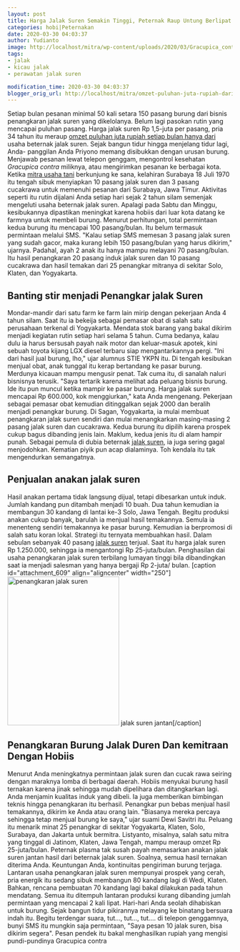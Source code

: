 ```yaml
---
layout: post
title: Harga Jalak Suren Semakin Tinggi, Peternak Raup Untung Berlipat
categories: hobi|Peternakan
date: 2020-03-30 04:03:37
author: Yudianto
image: http://localhost/mitra/wp-content/uploads/2020/03/Gracupica_contra.jpg
tags:
- jalak
- kicau jalak
- perawatan jalak suren

modification_time: 2020-03-30 04:03:37
blogger_orig_url: http://localhost/mitra/omzet-puluhan-juta-rupiah-dari-usaha.html
---
```


Setiap bulan pesanan minimal 50 kali setara 150 pasang burung dari bisnis penangkaran jalak suren yang dikelolanya. Belum lagi pasokan rutin yang mencapai puluhan pasang. Harga jalak suren Rp 1,5-juta per pasang, pria 34 tahun itu meraup <a class="" style="width: auto !important;" href="http://127.0.0.1/mitra/sukses-raup-omzet-50-juta-dari.html" id="422">omzet puluhan juta rupiah setiap bulan hanya dari</a> usaha beternak jalak suren.
Sejak bangun tidur hingga menjelang tidur lagi, Anda- panggilan Anda Priyono memang disibukkan dengan urusan burung. Menjawab pesanan lewat telepon genggam, mengontrol kesehatan <em>Gracupica contra</em> miliknya, atau mengirimkan pesanan ke berbagai kota. Ketika <a href="http://127.0.0.1/mitra">mitra usaha tani</a> berkunjung ke sana, kelahiran Surabaya 18 Juli 1970 itu tengah sibuk menyiapkan 10 pasang jalak suren dan 3 pasang cucakrawa untuk memenuhi pesanan dari Surabaya, Jawa Timur.
Aktivitas seperti itu rutin dijalani Anda setiap hari sejak 2 tahun silam semenjak mengeluti usaha beternak jalak suren. Apalagi pada Sabtu dan Minggu, kesibukannya dipastikan meningkat karena hobiis dari luar kota datang ke farmnya untuk membeli burung.
Menurut perhitungan, total permintaan kedua burung itu mencapai 100 pasang/bulan. Itu belum termasuk permintaan melalui SMS. "Kalau setiap SMS memesan 3 pasang <span class="keyword _ngcontent-kpx-88" aria-hidden="false">jalak suren yang sudah gacor</span>, maka kurang lebih 150 pasang/bulan yang harus dikirim," ujarnya.
Padahal, ayah 2 anak itu hanya mampu melayani 70 pasang/bulan. Itu hasil penangkaran 20 pasang induk jalak suren dan 10 pasang cucakrawa dan hasil temakan dari 25 penangkar mitranya di sekitar Solo, Klaten, dan Yogyakarta.
<h2>Banting stir menjadi Penangkar jalak Suren</h2>
Mondar-mandir dari satu farm ke farm lain mirip dengan pekerjaan Anda 4 tahun silam. Saat itu ia bekeija sebagai pemasar obat di salah satu perusahaan terkenal di Yogyakarta. Mendata stok barang yang bakal dikirim menjadi kegiatan rutin setiap hari selama 5 tahun. Cuma bedanya, kalau dulu ia harus bersusah payah naik motor dan keluar-masuk apotek, kini sebuah toyota kijang LGX diesel terbaru siap mengantarkannya pergi. "Ini dari hasil jual burung, lho," ujar alumnus STIE YKPN itu.
Di tengah kesibukan menjual obat, anak tunggal itu kerap bertandang ke pasar burung. Merdunya kicauan mampu mengusir penat. Tak cuma itu, di sanalah naluri bisnisnya terusik. "Saya tertarik karena melihat ada peluang bisnis burung. Ide itu pun muncul ketika mampir ke pasar burung. Harga jalak suren mencapai Rp 600.000, kok menggiurkan," kata Anda mengenang.
Pekerjaan sebagai pemasar obat kemudian ditinggalkan sejak 2000 dan beralih menjadi penangkar burung. Di Sagan, Yogyakarta, ia mulai membuat penangkaran jalak suren sendiri dan mulai menangkarkan masing-masing 2 pasang jalak suren dan cucakrawa. Kedua burung itu dipilih karena prospek cukup bagus dibanding jenis lain. Maklum, kedua jenis itu di alam hampir punah.
Sebagai pemula di dubia beternak <a href="http://datazone.birdlife.org/species/factsheet/103890729">jalak suren</a>, ia juga sering gagal menjodohkan. Kematian piyik pun acap dialaminya. Toh kendala itu tak mengendurkan semangatnya.
<h2>Penjualan anakan jalak suren</h2>
Hasil anakan pertama tidak langsung dijual, tetapi dibesarkan untuk induk. Jumlah kandang pun ditambah menjadi 10 buah. Dua tahun kemudian ia membangun 30 kandang di lantai ke-3 Solo, Jawa Tengah. Begitu produksi anakan cukup banyak, barulah ia menjual hasil temakannya. Semula ia menenteng sendiri temakannya ke pasar burung. Kemudian ia berpromosi di salah satu koran lokal. Strategi itu ternyata membuahkan hasil.
Dalam sebulan sebanyak 40 pasang <a href="http://datazone.birdlife.org/species/factsheet/103890729">jalak suren</a> terjual. Saat itu harga jalak suren Rp 1.250.000, sehingga ia mengantongi Rp 25-juta/bulan. Penghasilan dai usaha penangkaran jalak suren terbilang lumayan tinggi bila dibandingkan saat ia menjadi salesman yang hanya bergaji Rp 2-juta/ bulan.
[caption id="attachment_609" align="aligncenter" width="250"]<img class="wp-image-609" src="http://127.0.0.1/mitra/wp-content/uploads/2020/03/Untitled_601x800.jpg" alt="penangkaran jalak suren" width="250" height="333" /> jalak suren jantan[/caption]
<h2>Penangkaran Burung Jalak Duren Dan kemitraan Dengan Hobiis</h2>
Menurut Anda meningkatnya permintaan jalak suren dan cucak rawa seiring dengan maraknya lomba di berbagai daerah. Hobiis menyukai burung hasil ternakan karena jinak sehingga mudah dipelihara dan ditangkarkan lagi. Anda menjamin kualitas induk yang dibeli. Ia juga memberikan bimbingan teknis hingga penangkaran itu berhasil. Penangkar pun bebas menjual hasil temakannya, dikirim ke Anda atau orang lain. "Biasanya mereka percaya sehingga tetap menjual burung ke saya," ujar suami Dewi Savitri itu.
Peluang itu menarik minat 25 penangkar di sekitar Yogyakarta, Klaten, Solo, Surabaya, dan Jakarta untuk bermitra. Listyanto, misalnya, salah satu mitra yang tinggal di Jatinom, Klaten, Jawa Tengah, mampu meraup omzet Rp 25-juta/bulan. Peternak plasma tak susah payah memasarkan anakan jalak suren jantan hasil dari beternak jalak suren. Soalnya, semua hasil ternakan diterima Anda. Keuntungan Anda, kontinuitas pengiriman burung terjaga.
Lantaran usaha penangkaran jalak suren mempunyai prospek yang cerah, pria energik itu sedang sibuk membangun 80 kandang lagi di Wedi, Klaten. Bahkan, rencana pembuatan 70 kandang lagi bakal dilakukan pada tahun mendatang. Semua itu ditempuh lantaran produksi kurang dibanding jumlah permintaan yang mencapai 2 kali lipat.
Hari-hari Anda seolah dihabiskan untuk burung. Sejak bangun tidur pikirannya melayang ke binatang bersuara indah itu. Begitu terdengar suara, tut..., tut..., tut.... di telepon genggamnya, bunyi SMS itu mungkin saja permintaan, "Saya pesan 10 jalak suren, bisa dikirim segera". Pesan pendek itu bakal menghasilkan rupiah yang mengisi pundi-pundinya
Gracupica contra
